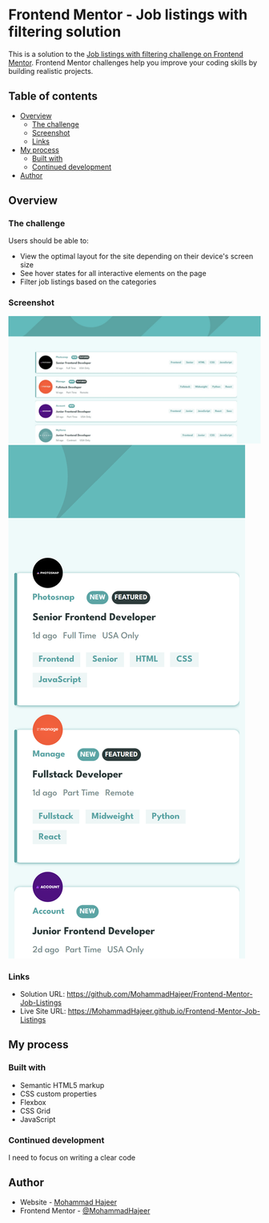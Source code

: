 # Frontend Mentor - Job listings with filtering solution

This is a solution to the [Job listings with filtering challenge on Frontend Mentor](https://www.frontendmentor.io/challenges/job-listings-with-filtering-ivstIPCt). Frontend Mentor challenges help you improve your coding skills by building realistic projects. 

## Table of contents

- [Overview](#overview)
  - [The challenge](#the-challenge)
  - [Screenshot](#screenshot)
  - [Links](#links)
- [My process](#my-process)
  - [Built with](#built-with)
  - [Continued development](#continued-development)
- [Author](#author)


## Overview

### The challenge

Users should be able to:

- View the optimal layout for the site depending on their device's screen size
- See hover states for all interactive elements on the page
- Filter job listings based on the categories

### Screenshot

![Desktop](./screenshots/Desktop-Version.jpeg)
![Mobile](./screenshots/Mobile-Version.png)


### Links

- Solution URL: https://github.com/MohammadHajeer/Frontend-Mentor-Job-Listings
- Live Site URL: https://MohammadHajeer.github.io/Frontend-Mentor-Job-Listings

## My process

### Built with

- Semantic HTML5 markup
- CSS custom properties
- Flexbox
- CSS Grid
- JavaScript

### Continued development

I need to focus on writing a clear code


## Author

- Website - [Mohammad Hajeer](https://mohammadhajeer.github.io/Portfolio)
- Frontend Mentor - [@MohammadHajeer](https://www.frontendmentor.io/profile/MohammadHajeer)



